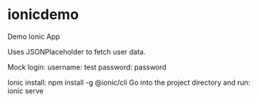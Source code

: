 # ionicdemo
Demo Ionic App

Uses JSONPlaceholder to fetch user data.

Mock login:
username: test
password: password

Ionic install: npm install -g @ionic/cli
Go into the project directory and run: ionic serve

